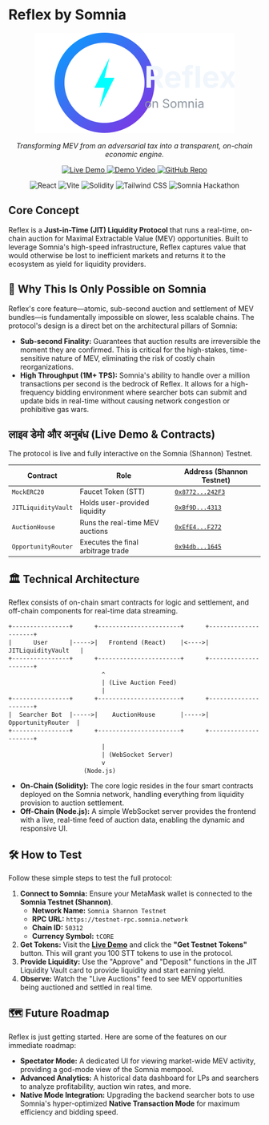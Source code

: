 # Reflex by Somnia

<p align="center">
  <img src="./public/logo-full.svg" alt="Reflex by Somnia Logo" width="400"/>
</p>

<p align="center">
  <em>Transforming MEV from an adversarial tax into a transparent, on-chain economic engine.</em>
</p>

<p align="center">
  <a href="https://reflex-control-panel.vercel.app/" target="_blank">
    <img src="https://img.shields.io/badge/Live_Demo-Vercel-brightgreen?style=for-the-badge&logo=vercel" alt="Live Demo" />
  </a>
  <a href="https://youtu.be/AYZBj0sKPYI" target="_blank">
    <img src="https://img.shields.io/badge/Demo_Video-YouTube-red?style=for-the-badge&logo=youtube" alt="Demo Video" />
  </a>
  <a href="https://github.com/mohamedwael201193/reflex-control-panel" target="_blank">
    <img src="https://img.shields.io/badge/GitHub-Repo-blue?style=for-the-badge&logo=github" alt="GitHub Repo" />
  </a>
</p>

<p align="center">
  <img src="https://img.shields.io/badge/React-20232A?style=for-the-badge&logo=react&logoColor=61DAFB" alt="React"/>
  <img src="https://img.shields.io/badge/Vite-B73BFE?style=for-the-badge&logo=vite&logoColor=FFD62E" alt="Vite"/>
  <img src="https://img.shields.io/badge/Solidity-363636?style=for-the-badge&logo=solidity&logoColor=white" alt="Solidity"/>
  <img src="https://img.shields.io/badge/Tailwind_CSS-38B2AC?style=for-the-badge&logo=tailwind-css&logoColor=white" alt="Tailwind CSS"/>
  <img src="https://img.shields.io/badge/Somnia-DeFi_Hackathon-purple?style=for-the-badge" alt="Somnia Hackathon"/>
</p>

## Core Concept

Reflex is a **Just-in-Time (JIT) Liquidity Protocol** that runs a real-time, on-chain auction for Maximal Extractable Value (MEV) opportunities. Built to leverage Somnia's high-speed infrastructure, Reflex captures value that would otherwise be lost to inefficient markets and returns it to the ecosystem as yield for liquidity providers.

## 🚀 Why This Is Only Possible on Somnia

Reflex's core feature—atomic, sub-second auction and settlement of MEV bundles—is fundamentally impossible on slower, less scalable chains. The protocol's design is a direct bet on the architectural pillars of Somnia:

*   **Sub-second Finality:** Guarantees that auction results are irreversible the moment they are confirmed. This is critical for the high-stakes, time-sensitive nature of MEV, eliminating the risk of costly chain reorganizations.
*   **High Throughput (1M+ TPS):** Somnia's ability to handle over a million transactions per second is the bedrock of Reflex. It allows for a high-frequency bidding environment where searcher bots can submit and update bids in real-time without causing network congestion or prohibitive gas wars.

##  लाइव डेमो और अनुबंध (Live Demo & Contracts)

The protocol is live and fully interactive on the Somnia (Shannon) Testnet.

| Contract            | Role                               | Address (Shannon Testnet)                                                                                                   |
| ------------------- | ---------------------------------- | --------------------------------------------------------------------------------------------------------------------------- |
| `MockERC20`         | Faucet Token (STT)                 | [`0x8772...242F3`](https://shannon.somniascan.io/address/0x87729f38481BfB62CfFB3148dEd644c3B13242F3) |
| `JITLiquidityVault` | Holds user-provided liquidity      | [`0xBf9D...4313`](https://shannon.somniascan.io/address/0xBf9D07E824953d3CA531063d82dd5f109a124313) |
| `AuctionHouse`      | Runs the real-time MEV auctions    | [`0xEfE4...F272`](https://shannon.somniascan.io/address/0xEfE4A6a857a6fb8c4387B20FcD10f2471D8eF272) |
| `OpportunityRouter` | Executes the final arbitrage trade | [`0x94db...1645`](https://shannon.somniascan.io/address/0x94db6E5612a012f057dEc4caB580d210768a1645) |

## 🏛️ Technical Architecture

Reflex consists of on-chain smart contracts for logic and settlement, and off-chain components for real-time data streaming.

```
+----------------+      +-----------------------+      +---------------------+
|      User      |----->|   Frontend (React)    |<---->| JITLiquidityVault   |
+----------------+      +-----------------------+      +---------------------+
                          ^                      
                          | (Live Auction Feed)      
                          |                      
+----------------+      +-----------------------+      +---------------------+
|  Searcher Bot  |----->|    AuctionHouse       |----->|  OpportunityRouter  |
+----------------+      +-----------------------+      +---------------------+
                          |                      
                          | (WebSocket Server)       
                          v                      
                     (Node.js)                     
```

*   **On-Chain (Solidity):** The core logic resides in the four smart contracts deployed on the Somnia network, handling everything from liquidity provision to auction settlement.
*   **Off-Chain (Node.js):** A simple WebSocket server provides the frontend with a live, real-time feed of auction data, enabling the dynamic and responsive UI.

## 🛠️ How to Test

Follow these simple steps to test the full protocol:

1.  **Connect to Somnia:** Ensure your MetaMask wallet is connected to the **Somnia Testnet (Shannon)**.
    *   **Network Name:** `Somnia Shannon Testnet`
    *   **RPC URL:** `https://testnet-rpc.somnia.network`
    *   **Chain ID:** `50312`
    *   **Currency Symbol:** `tCORE`
2.  **Get Tokens:** Visit the [**Live Demo**](https://reflex-control-panel.vercel.app/) and click the **"Get Testnet Tokens"** button. This will grant you 100 STT tokens to use in the protocol.
3.  **Provide Liquidity:** Use the "Approve" and "Deposit" functions in the JIT Liquidity Vault card to provide liquidity and start earning yield.
4.  **Observe:** Watch the "Live Auctions" feed to see MEV opportunities being auctioned and settled in real time.

## 🗺️ Future Roadmap

Reflex is just getting started. Here are some of the features on our immediate roadmap:

*   **Spectator Mode:** A dedicated UI for viewing market-wide MEV activity, providing a god-mode view of the Somnia mempool.
*   **Advanced Analytics:** A historical data dashboard for LPs and searchers to analyze profitability, auction win rates, and more.
*   **Native Mode Integration:** Upgrading the backend searcher bots to use Somnia's hyper-optimized **Native Transaction Mode** for maximum efficiency and bidding speed.